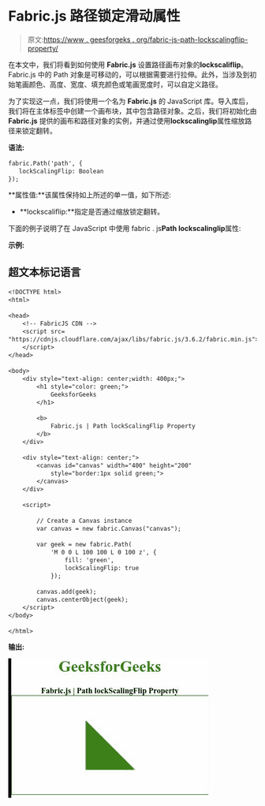 # Fabric.js 路径锁定滑动属性

> 原文:[https://www . geesforgeks . org/fabric-js-path-lockscalingflip-property/](https://www.geeksforgeeks.org/fabric-js-path-lockscalingflip-property/)

在本文中，我们将看到如何使用 **Fabric.js** 设置路径画布对象的**lockscaliflip**。Fabric.js 中的 Path 对象是可移动的，可以根据需要进行拉伸。此外，当涉及到初始笔画颜色、高度、宽度、填充颜色或笔画宽度时，可以自定义路径。

为了实现这一点，我们将使用一个名为 **Fabric.js** 的 JavaScript 库。导入库后，我们将在主体标签中创建一个画布块，其中包含路径对象。之后，我们将初始化由 **Fabric.js** 提供的画布和路径对象的实例，并通过使用**lockscalinglip**属性缩放路径来锁定翻转。

**语法:**

```
fabric.Path('path', {
   lockScalingFlip: Boolean
});
```

**属性值:**该属性保持如上所述的单一值，如下所述:

*   **lockscaliflip:**指定是否通过缩放锁定翻转。

下面的例子说明了在 JavaScript 中使用 fabric . js**Path lockscalinglip**属性:

**示例:**

## 超文本标记语言

```
<!DOCTYPE html>
<html>

<head>
    <!-- FabricJS CDN -->
    <script src=
"https://cdnjs.cloudflare.com/ajax/libs/fabric.js/3.6.2/fabric.min.js">
    </script>
</head>

<body>
    <div style="text-align: center;width: 400px;">
        <h1 style="color: green;">
            GeeksforGeeks
        </h1>

        <b> 
            Fabric.js | Path lockScalingFlip Property 
        </b>
    </div>

    <div style="text-align: center;">
        <canvas id="canvas" width="400" height="200"
            style="border:1px solid green;"> 
        </canvas>
    </div>

    <script>

        // Create a Canvas instance 
        var canvas = new fabric.Canvas("canvas");

        var geek = new fabric.Path(
            'M 0 0 L 100 100 L 0 100 z', {
                fill: 'green',
                lockScalingFlip: true
            });

        canvas.add(geek);
        canvas.centerObject(geek);
    </script>
</body>

</html>
```

**输出:**

![](img/93d25d7d6437a4efeb8b3a4af32ed653.png)